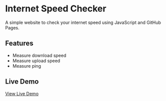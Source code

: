# Internet Speed Checker

A simple website to check your internet speed using JavaScript and GitHub Pages.

## Features
- Measure download speed
- Measure upload speed
- Measure ping

## Live Demo
[View Live Demo](https://peshaladilshan.github.io/internet-speed-checker)